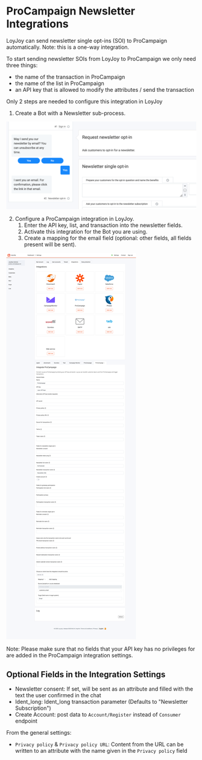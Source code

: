 # ProCampaign Newsletter Integrations

LoyJoy can send newsletter single opt-ins (SOI) to ProCampaign automatically. Note: this is a one-way integration.

To start sending newsletter SOIs from LoyJoy to ProCampaign we only need three things:
- the name of the transaction in ProCampaign
- the name of the list in ProCampaign 
- an API key that is allowed to modify the attributes / send the transaction

Only 2 steps are needed to configure this integration in LoyJoy

1. Create a Bot with a Newsletter sub-process.

![process](newsletter/process.png)

2. Configure a ProCampaign integration in LoyJoy.
   1. Enter the API key, list, and transaction into the newsletter fields.
   2. Activate this integration for the Bot you are using.
   3. Create a mapping for the email field (optional: other fields, all fields present will be sent).

![integration](newsletter/integration.png)

Note: Please make sure that no fields that your API key has no privileges for are added in the ProCampaign integration settings.


## Optional Fields in the Integration Settings
- Newsletter consent: If set, will be sent as an attribute and filled with the text the user confirmed in the chat
- Ident_long: Ident_long transaction parameter (Defaults to "Newsletter Subscription")
- Create Account: post data to `Account/Register` instead of `Consumer` endpoint

From the general settings:
- `Privacy policy` & `Privacy policy URL`: Content from the URL can be written to an attribute with the name given in the
  `Privacy policy` field
